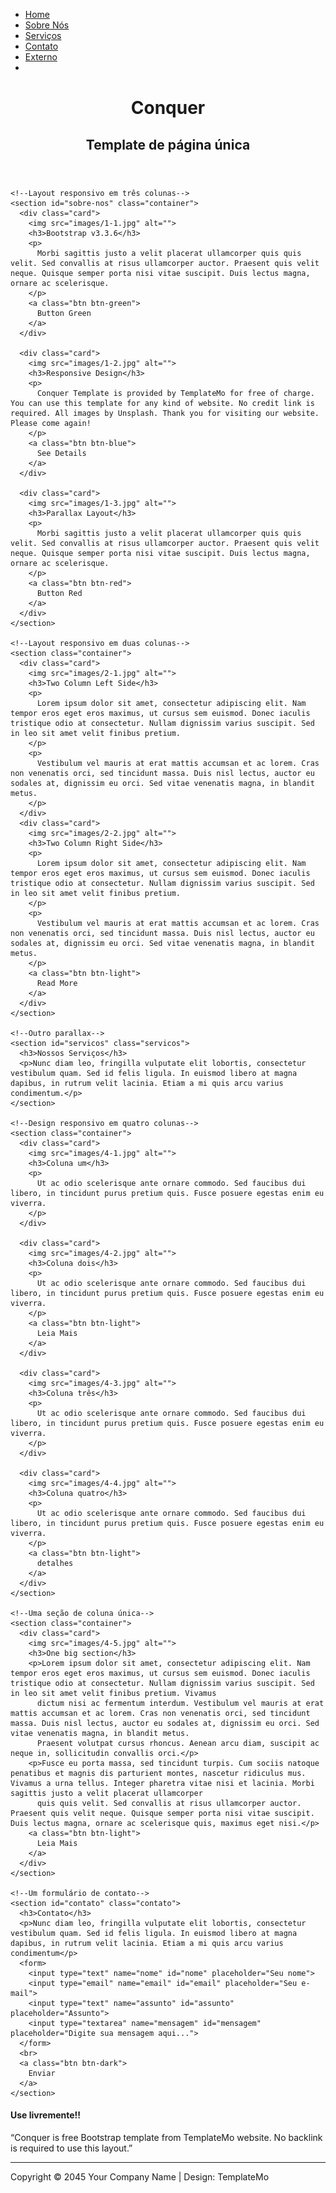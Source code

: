 <html lang="en">

<head>
  <meta charset="UTF-8">
  <meta name="viewport" content="width=device-width, initial-scale=1.0">
  <meta http-equiv="X-UA-Compatible" content="ie=edge">
  <title>Personal Portfolio Page</title>

  <link rel="stylesheet" type="text/css" href="CSS/style.css">
  <script src="https://kit.fontawesome.com/6316d7bce1.js" crossorigin="anonymous"></script>
</head>

<body>
  <!--Barra de navegação-->
  <nav>
    <ul id="nav-principal" class="nav-principal">
      <li>
        <a href="#">Home</a>
      </li>
      <li>
        <a href="#sobre-nos">Sobre Nós</a>
      </li>
      <li>
        <a href="#servicos">Serviços</a>
      </li>
      <li>
        <a href="#contato">Contato</a>
      </li>
      <li>
        <a href="#">Externo</a>
      </li>
      <li class="icon">
        <a href="javascript:void(0);" onclick="myFunction()">
          <i class="fa fa-bars"></i>
        </a>
      </li>
    </ul>
  </nav>

  <!--Primeira dobra com parallax-->
  <main>
    <header id="cabecalho" class="cabecalho">
      <h1>Conquer</h1>
      <h2>Template de página única</h2>
    </header>

    <!--Layout responsivo em três colunas-->
    <section id="sobre-nos" class="container">
      <div class="card">
        <img src="images/1-1.jpg" alt="">
        <h3>Bootstrap v3.3.6</h3>
        <p>
          Morbi sagittis justo a velit placerat ullamcorper quis quis velit. Sed convallis at risus ullamcorper auctor. Praesent quis velit neque. Quisque semper porta nisi vitae suscipit. Duis lectus magna, ornare ac scelerisque.
        </p>
        <a class="btn btn-green">
          Button Green
        </a>
      </div>

      <div class="card">
        <img src="images/1-2.jpg" alt="">
        <h3>Responsive Design</h3>
        <p>
          Conquer Template is provided by TemplateMo for free of charge. You can use this template for any kind of website. No credit link is required. All images by Unsplash. Thank you for visiting our website. Please come again!
        </p>
        <a class="btn btn-blue">
          See Details
        </a>
      </div>

      <div class="card">
        <img src="images/1-3.jpg" alt="">
        <h3>Parallax Layout</h3>
        <p>
          Morbi sagittis justo a velit placerat ullamcorper quis quis velit. Sed convallis at risus ullamcorper auctor. Praesent quis velit neque. Quisque semper porta nisi vitae suscipit. Duis lectus magna, ornare ac scelerisque.
        </p>
        <a class="btn btn-red">
          Button Red
        </a>
      </div>
    </section>

    <!--Layout responsivo em duas colunas-->
    <section class="container">
      <div class="card">
        <img src="images/2-1.jpg" alt="">
        <h3>Two Column Left Side</h3>
        <p>
          Lorem ipsum dolor sit amet, consectetur adipiscing elit. Nam tempor eros eget eros maximus, ut cursus sem euismod. Donec iaculis tristique odio at consectetur. Nullam dignissim varius suscipit. Sed in leo sit amet velit finibus pretium.
        </p>
        <p>
          Vestibulum vel mauris at erat mattis accumsan et ac lorem. Cras non venenatis orci, sed tincidunt massa. Duis nisl lectus, auctor eu sodales at, dignissim eu orci. Sed vitae venenatis magna, in blandit metus.
        </p>
      </div>
      <div class="card">
        <img src="images/2-2.jpg" alt="">
        <h3>Two Column Right Side</h3>
        <p>
          Lorem ipsum dolor sit amet, consectetur adipiscing elit. Nam tempor eros eget eros maximus, ut cursus sem euismod. Donec iaculis tristique odio at consectetur. Nullam dignissim varius suscipit. Sed in leo sit amet velit finibus pretium.
        </p>
        <p>
          Vestibulum vel mauris at erat mattis accumsan et ac lorem. Cras non venenatis orci, sed tincidunt massa. Duis nisl lectus, auctor eu sodales at, dignissim eu orci. Sed vitae venenatis magna, in blandit metus.
        </p>
        <a class="btn btn-light">
          Read More
        </a>
      </div>
    </section>

    <!--Outro parallax-->
    <section id="servicos" class="servicos">
      <h3>Nossos Serviços</h3>
      <p>Nunc diam leo, fringilla vulputate elit lobortis, consectetur vestibulum quam. Sed id felis ligula. In euismod libero at magna dapibus, in rutrum velit lacinia. Etiam a mi quis arcu varius condimentum.</p>
    </section>

    <!--Design responsivo em quatro colunas-->
    <section class="container">
      <div class="card">
        <img src="images/4-1.jpg" alt="">
        <h3>Coluna um</h3>
        <p>
          Ut ac odio scelerisque ante ornare commodo. Sed faucibus dui libero, in tincidunt purus pretium quis. Fusce posuere egestas enim eu viverra.
        </p>
      </div>

      <div class="card">
        <img src="images/4-2.jpg" alt="">
        <h3>Coluna dois</h3>
        <p>
          Ut ac odio scelerisque ante ornare commodo. Sed faucibus dui libero, in tincidunt purus pretium quis. Fusce posuere egestas enim eu viverra.
        </p>
        <a class="btn btn-light">
          Leia Mais
        </a>
      </div>

      <div class="card">
        <img src="images/4-3.jpg" alt="">
        <h3>Coluna três</h3>
        <p>
          Ut ac odio scelerisque ante ornare commodo. Sed faucibus dui libero, in tincidunt purus pretium quis. Fusce posuere egestas enim eu viverra.
        </p>
      </div>

      <div class="card">
        <img src="images/4-4.jpg" alt="">
        <h3>Coluna quatro</h3>
        <p>
          Ut ac odio scelerisque ante ornare commodo. Sed faucibus dui libero, in tincidunt purus pretium quis. Fusce posuere egestas enim eu viverra.
        </p>
        <a class="btn btn-light">
          detalhes
        </a>
      </div>
    </section>

    <!--Uma seção de coluna única-->
    <section class="container">
      <div class="card">
        <img src="images/4-5.jpg" alt="">
        <h3>One big section</h3>
        <p>Lorem ipsum dolor sit amet, consectetur adipiscing elit. Nam tempor eros eget eros maximus, ut cursus sem euismod. Donec iaculis tristique odio at consectetur. Nullam dignissim varius suscipit. Sed in leo sit amet velit finibus pretium. Vivamus
          dictum nisi ac fermentum interdum. Vestibulum vel mauris at erat mattis accumsan et ac lorem. Cras non venenatis orci, sed tincidunt massa. Duis nisl lectus, auctor eu sodales at, dignissim eu orci. Sed vitae venenatis magna, in blandit metus.
          Praesent volutpat cursus rhoncus. Aenean arcu diam, suscipit ac neque in, sollicitudin convallis orci.</p>
        <p>Fusce eu porta massa, sed tincidunt turpis. Cum sociis natoque penatibus et magnis dis parturient montes, nascetur ridiculus mus. Vivamus a urna tellus. Integer pharetra vitae nisi et lacinia. Morbi sagittis justo a velit placerat ullamcorper
          quis quis velit. Sed convallis at risus ullamcorper auctor. Praesent quis velit neque. Quisque semper porta nisi vitae suscipit. Duis lectus magna, ornare ac scelerisque quis, maximus eget nisi.</p>
        <a class="btn btn-light">
          Leia Mais
        </a>
      </div>
    </section>

    <!--Um formulário de contato-->
    <section id="contato" class="contato">
      <h3>Contato</h3>
      <p>Nunc diam leo, fringilla vulputate elit lobortis, consectetur vestibulum quam. Sed id felis ligula. In euismod libero at magna dapibus, in rutrum velit lacinia. Etiam a mi quis arcu varius condimentum</p>
      <form>
        <input type="text" name="nome" id="nome" placeholder="Seu nome">
        <input type="email" name="email" id="email" placeholder="Seu e-mail">
        <input type="text" name="assunto" id="assunto" placeholder="Assunto">
        <input type="textarea" name="mensagem" id="mensagem" placeholder="Digite sua mensagem aqui...">
      </form>
      <br>
      <a class="btn btn-dark">
        Enviar
      </a>
    </section>
  </main>

  <!--Um rodapé-->
  <footer class="rodape">
    <h4>Use livremente!!</h4>
    <p>“Conquer is free Bootstrap template from TemplateMo website. No backlink is required to use this layout.”</p>
    <hr>
    <span>Copyright © 2045 Your Company Name | Design: TemplateMo</span>
  </footer>
</body>

<script>
  function myFunction() {
    let x = document.getElementById("nav-principal");
    if (x.className === "nav-principal") {
      x.className += " responsive";
    } else {
      x.className = "nav-principal";
    }
  }
</script>

</html>
